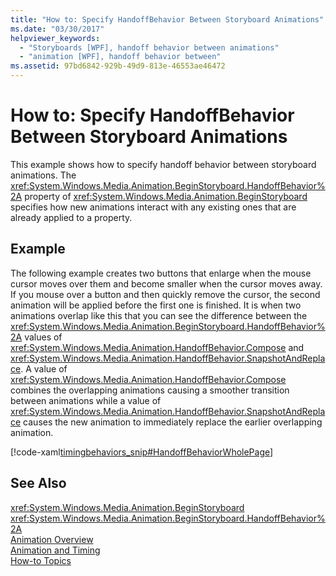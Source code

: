 ```yaml
---
title: "How to: Specify HandoffBehavior Between Storyboard Animations"
ms.date: "03/30/2017"
helpviewer_keywords: 
  - "Storyboards [WPF], handoff behavior between animations"
  - "animation [WPF], handoff behavior between"
ms.assetid: 97bd6842-929b-49d9-813e-46553ae46472
---
```

# How to: Specify HandoffBehavior Between Storyboard Animations
This example shows how to specify handoff behavior between storyboard animations. The <xref:System.Windows.Media.Animation.BeginStoryboard.HandoffBehavior%2A> property of <xref:System.Windows.Media.Animation.BeginStoryboard> specifies how new animations interact with any existing ones that are already applied to a property.  
  
## Example  
 The following example creates two buttons that enlarge when the mouse cursor moves over them and become smaller when the cursor moves away. If you mouse over a button and then quickly remove the cursor, the second animation will be applied before the first one is finished. It is when two animations overlap like this that you can see the difference between the <xref:System.Windows.Media.Animation.BeginStoryboard.HandoffBehavior%2A> values of <xref:System.Windows.Media.Animation.HandoffBehavior.Compose> and <xref:System.Windows.Media.Animation.HandoffBehavior.SnapshotAndReplace>. A value of <xref:System.Windows.Media.Animation.HandoffBehavior.Compose> combines the overlapping animations causing a smoother transition between animations while a value of <xref:System.Windows.Media.Animation.HandoffBehavior.SnapshotAndReplace> causes the new animation to immediately replace the earlier overlapping animation.  
  
 [!code-xaml[timingbehaviors_snip#HandoffBehaviorWholePage](../../../../samples/snippets/csharp/VS_Snippets_Wpf/timingbehaviors_snip/CSharp/HandoffBehaviorExample.xaml#handoffbehaviorwholepage)]  
  
## See Also  
 <xref:System.Windows.Media.Animation.BeginStoryboard>  
 <xref:System.Windows.Media.Animation.BeginStoryboard.HandoffBehavior%2A>  
 [Animation Overview](../../../../docs/framework/wpf/graphics-multimedia/animation-overview.md)  
 [Animation and Timing](http://msdn.microsoft.com/library/7d83765b-d5ae-41b1-b423-80206e1124aa)  
 [How-to Topics](../../../../docs/framework/wpf/graphics-multimedia/animation-and-timing-how-to-topics.md)
